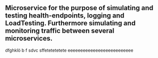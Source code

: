 ## Microservice for the purpose of simulating and testing health-endpoints, logging and LoadTesting. Furthermore simulating and monitoring traffic between several microservices.
dfghklö
b
f
sdvc
sffetetetetete
eeeeeeeeeeeeeeeeeeeeeeeeee
